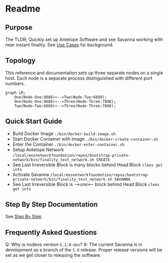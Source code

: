 # Readme

## Purpose  
The TLDR; Quickly set up Antelope Software and see Savanna working with near instant finality.
See [Use Cases](doc/use-cases-private-network.md) for background.

## Topology

This reference and documentation sets up three separate nodes on a single host. Each node is a separate process distinguished with different port numbers.
```mermaid
graph LR;
    One(Node-One:8888)<-->Two(Node-Two:6888);
    One(Node-One:8888)<-->Three(Node-Three:7888);
    Two(Node-Two:6888)<-->Three(Node-Three:7888);
```

## Quick Start Guide

- Build Docker Image
`./bin/docker-build-image.sh`
- Start Docker Container with Image
`./bin/docker-create-container.sh`
- Enter the Container
`./bin/docker-enter-container.sh`
- Setup Antelope Network
`/local/eosnetworkfoundation/repos/bootstrap-private-network/bin/finality_test_network.sh CREATE`
- See Last Irreversible Block is many blocks behind Head Block
`cleos get info`
- Activate Savanna
`/local/eosnetworkfoundation/repos/bootstrap-private-network/bin/finality_test_network.sh SAVANNA`
- See Last Irreversible Block is *-->one<--* block behind Head Block
`cleos get info`

## Step By Step Documentation
See [Step By Step](doc/step-by-step.md)

## Frequently Asked Questions
Q: Why is nodeos version `5.1.0-dev`?
A: The current Savanna is in development as a branch of the `5.0` release. Proper release versions will be set as we get closer to releasing the software.
